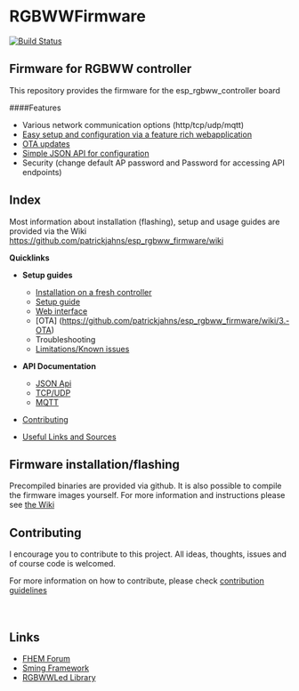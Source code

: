 # RGBWWFirmware
[![Build Status](https://travis-ci.org/patrickjahns/esp_rgbww_firmware.svg?branch=master)](https://travis-ci.org/patrickjahns/esp_rgbww_firmware)
## Firmware for RGBWW controller
This repository provides the firmware for the esp_rgbww_controller board

####Features
 * Various network communication options (http/tcp/udp/mqtt)
 * [Easy setup and configuration via a feature rich webapplication](https://github.com/patrickjahns/esp_rgbww_firmware/wiki/1.2-Initial-Setup)
 * [OTA updates](https://github.com/patrickjahns/esp_rgbww_firmware/wiki/3.-OTA)
 * [Simple JSON API for configuration](https://github.com/patrickjahns/esp_rgbww_firmware/wiki/2.1-JSON-API-reference)
 * Security (change default AP password and Password for accessing API endpoints)

## Index
Most information about installation (flashing), setup and usage guides are provided via the Wiki
https://github.com/patrickjahns/esp_rgbww_firmware/wiki

__Quicklinks__
- __Setup guides__
  - [Installation on a fresh controller](https://github.com/patrickjahns/esp_rgbww_firmware/wiki/1.1-Flashing)
  - [Setup guide](https://github.com/patrickjahns/esp_rgbww_firmware/wiki/1.2-Initial-Setup)
  - [Web interface](https://github.com/patrickjahns/esp_rgbww_firmware/wiki/1.3-Web-Interface)
  - [OTA] (https://github.com/patrickjahns/esp_rgbww_firmware/wiki/3.-OTA)
  - Troubleshooting
  - [Limitations/Known issues](https://github.com/patrickjahns/esp_rgbww_firmware/wiki/4.-Limitations-and-known-issues)
- __API Documentation__
  - [JSON Api](https://github.com/patrickjahns/esp_rgbww_firmware/wiki/2.1-JSON-API-reference)
  - [TCP/UDP](https://github.com/patrickjahns/esp_rgbww_firmware/wiki/2.2-TCP-UDP-reference)
  - [MQTT](https://github.com/patrickjahns/esp_rgbww_firmware/wiki/2.3-MQTT-reference)

- [Contributing](#contributing)
- [Useful Links and Sources](#links)


## Firmware installation/flashing
Precompiled binaries are provided via github. It is also possible to compile the firmware images yourself. 
For more information and instructions please see [the Wiki](https://github.com/patrickjahns/esp_rgbww_firmware/wiki/1.1-Flashing)


## Contributing

I encourage you to contribute to this project. All ideas, thoughts, issues and of course code is welcomed.  

For more information on how to contribute, please check [contribution guidelines](CONTRIBUTING.md)  
<br><br>

## Links

- [FHEM Forum](http://forum.fhem.de/)
- [Sming Framework](https://github.com/SmingHub/Sming)
- [RGBWWLed Library](https://github.com/patrickjahns/RGBWWLed)
